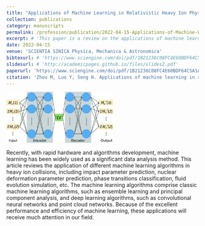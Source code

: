```yaml
---
title: "Applications of Machine Learning in Relativistic Heavy Ion Physics"
collection: publications
category: manuscripts
permalink: /profession/publication/2022-04-15-Applications-of-Machine-Learning-in-Relativistic-Heavy-Ion-Physics
excerpt: # 'This paper is a review on the applications of machine learning in relativistic heavy ion physics.'
date: 2022-04-15
venue: 'SCIENTIA SINICA Physica, Mechanica & Astronomica'
bibtexurl: # 'https://www.sciengine.com/doi/pdf/1B21236C08FC4E60BDF64C5A1AF5D7B2?ipInfo=73.79.238.13'
slidesurl: # 'http://academicpages.github.io/files/slides2.pdf'
paperurl: 'https://www.sciengine.com/doi/pdf/1B21236C08FC4E60BDF64C5A1AF5D7B2?ipInfo=73.79.238.13'
citation: 'Zhou M, Luo Y, Song H. Applications of machine learning in relativistic heavy ion physics. SCIENTIA SINICA Physica, Mechanica & Astronomica. 2022 Apr 15; 52(5).'
---
```


<img src="/images/MLHeavyIonScientiaSinica22.png" alt="ML in Heavy Ion Overview" style="height: 100pt;">

Recently, with rapid hardware and algorithms development, machine learning has been widely used as a significant data analysis method. This article reviews the application of different machine learning algorithms in heavy ion collisions, including impact parameter prediction, nuclear deformation parameter prediction, phase transitions classification, fluid evolution simulation, etc. The machine learning algorithms comprise classic machine learning algorithms, such as ensemble learning and principal component analysis, and deep learning algorithms, such as convolutional neural networks and point cloud networks. Because of the excellent performance and efficiency of machine learning, these applications will receive much attention in our field.